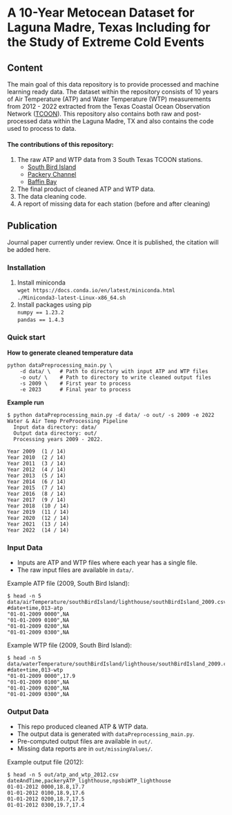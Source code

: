 # A 10-Year Metocean Dataset for Laguna Madre, Texas Including for the Study of Extreme Cold Events

## Content

The main goal of this data repository is to provide processed and machine learning ready data. The dataset within the repository consists of 10 years of Air Temperature (ATP) and Water Temperature (WTP) measurements from 2012 - 2022 extracted from the Texas Coastal Ocean Observation Network ([TCOON](https://tidesandcurrents.noaa.gov/tcoon.html)). This repository also contains both raw and post-processed data within the Laguna Madre, TX and also contains the code used to process to data.

#### The contributions of this repository: 

1. The raw ATP and WTP data from 3 South Texas TCOON stations.
    - [South Bird Island](https://tidesandcurrents.noaa.gov/stationhome.html?id=8776139)
    - [Packery Channel](https://tidesandcurrents.noaa.gov/stationhome.html?id=8775792)
    - [Baffin Bay](https://tidesandcurrents.noaa.gov/stationhome.html?id=8776604)
2. The final product of cleaned ATP and WTP data.
3. The data cleaning code.
4. A report of missing data for each station (before and after cleaning)

## Publication
Journal paper currently under review. Once it is published, the citation will be added here.

### Installation
1. Install miniconda </br>
    `wget https://docs.conda.io/en/latest/miniconda.html` </br>
    `./Miniconda3-latest-Linux-x86_64.sh` </br>
2. Install packages using pip </br>
   `numpy == 1.23.2` </br>
   `pandas == 1.4.3` </br>

### Quick start

**How to generate cleaned temperature data**

    python dataPreprocessing_main.py \
        -d data/ \   # Path to directory with input ATP and WTP files
        -o out/ \    # Path to directory to write cleaned output files
        -s 2009 \    # First year to process
        -e 2023      # Final year to process

**Example run**

    $ python dataPreprocessing_main.py -d data/ -o out/ -s 2009 -e 2022
    Water & Air Temp PreProcessing Pipeline
      Input data directory: data/
      Output data directory: out/
      Processing years 2009 - 2022.

    Year 2009  (1 / 14)
    Year 2010  (2 / 14)
    Year 2011  (3 / 14)
    Year 2012  (4 / 14)
    Year 2013  (5 / 14)
    Year 2014  (6 / 14)
    Year 2015  (7 / 14)
    Year 2016  (8 / 14)
    Year 2017  (9 / 14)
    Year 2018  (10 / 14)
    Year 2019  (11 / 14)
    Year 2020  (12 / 14)
    Year 2021  (13 / 14)
    Year 2022  (14 / 14)

### Input Data

- Inputs are ATP and WTP files where each year has a single file.
- The raw input files are available in `data/`.

Example ATP file (2009, South Bird Island):

    $ head -n 5 data/airTemperature/southBirdIsland/lighthouse/southBirdIsland_2009.csv 
    #date+time,013-atp
    "01-01-2009 0000",NA
    "01-01-2009 0100",NA
    "01-01-2009 0200",NA
    "01-01-2009 0300",NA

Example WTP file (2009, South Bird Island):

    $ head -n 5 data/waterTemperature/southBirdIsland/lighthouse/southBirdIsland_2009.csv 
    #date+time,013-wtp
    "01-01-2009 0000",17.9
    "01-01-2009 0100",NA
    "01-01-2009 0200",NA
    "01-01-2009 0300",NA

### Output Data

- This repo produced cleaned ATP & WTP data.
- The output data is generated with `dataPreprocessing_main.py`.
- Pre-computed output files are available in `out/`.
- Missing data reports are in `out/missingValues/`.

Example output file (2012):

    $ head -n 5 out/atp_and_wtp_2012.csv
    dateAndTime,packeryATP_lighthouse,npsbiWTP_lighthouse
    01-01-2012 0000,18.8,17.7
    01-01-2012 0100,18.9,17.6
    01-01-2012 0200,18.7,17.5
    01-01-2012 0300,19.7,17.4
